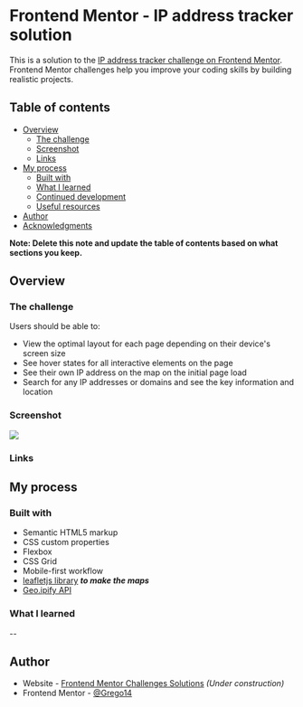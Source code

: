 # Frontend Mentor - IP address tracker solution

This is a solution to the [IP address tracker challenge on Frontend Mentor](https://www.frontendmentor.io/challenges/ip-address-tracker-I8-0yYAH0). Frontend Mentor challenges help you improve your coding skills by building realistic projects. 

## Table of contents

- [Overview](#overview)
  - [The challenge](#the-challenge)
  - [Screenshot](#screenshot)
  - [Links](#links)
- [My process](#my-process)
  - [Built with](#built-with)
  - [What I learned](#what-i-learned)
  - [Continued development](#continued-development)
  - [Useful resources](#useful-resources)
- [Author](#author)
- [Acknowledgments](#acknowledgments)

**Note: Delete this note and update the table of contents based on what sections you keep.**

## Overview

### The challenge

Users should be able to:

- View the optimal layout for each page depending on their device's screen size
- See hover states for all interactive elements on the page
- See their own IP address on the map on the initial page load
- Search for any IP addresses or domains and see the key information and location

### Screenshot

![](./screenshot.jpg)

### Links


## My process

### Built with

- Semantic HTML5 markup
- CSS custom properties
- Flexbox
- CSS Grid
- Mobile-first workflow
- [leafletjs library](https://leafletjs.com/) ***to make the maps***
- [Geo.ipify API](https://geo.ipify.org/)

### What I learned

--

## Author

- Website - [Frontend Mentor Challenges Solutions](https://grego14.github.io/FrontendMentor_Challenges/) *(Under construction)*
- Frontend Mentor - [@Grego14](https://www.frontendmentor.io/profile/Grego14)
